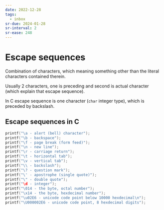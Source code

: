 ```yaml
---
date: 2022-12-28
tags:
  - inbox
sr-due: 2024-01-28
sr-interval: 2
sr-ease: 248
---
```


# Escape sequences

Combination of characters, which meaning something other than the literal
characters contained therein.

Usually 2 characters, one is preceding and second is actual character (which
explain that escape sequence).

In C escape sequence is one character (`char` integer type), which is preceded
by backslash.

## Escape sequences in C

```c
printf("\a - alert (bell) character");
printf("\b - backspace");
printf("\f - page break (form feed)");
printf("\n - new line");
printf("\r - carriage return");
printf("\t - horizontal tab");
printf("\v - vertical tab");
printf("\\ - backslash");
printf("\? - question mark");
printf("\' - apostrophe (single quote)");
printf("\" - double quote");
printf("\d - integer");
printf("\014 - the byte, octal number");
printf("\x14 - the byte, hexdecimal number");
printf("\u02E6 - unicode code point below 10000 hexdecimal\n");
printf("\U000002E6 - unicode code point, 8 hexdecimal digits");
```

